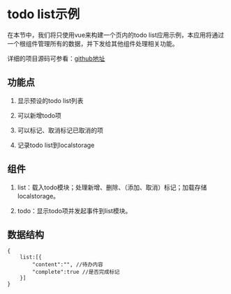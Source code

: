 # todo list示例

在本节中，我们将只使用vue来构建一个页内的todo list应用示例，本应用将通过一个根组件管理所有的数据，并下发给其他组件处理相关功能。

详细的项目源码可参看：[github地址](https://github.com/baka397/Vue-inpage-app)

## 功能点

1. 显示预设的todo list列表

2. 可以新增todo项

3. 可以标记、取消标记已取消的项

4. 记录todo list到localstorage


## 组件

1. list：载入todo模块；处理新增、删除、（添加、取消）标记；加载存储localstorage。

2. todo：显示todo项并发起事件到list模块。


## 数据结构

```
{
    list:[{
        "content":"", //待办内容
        "complete":true //是否完成标记
    }]
}
```



